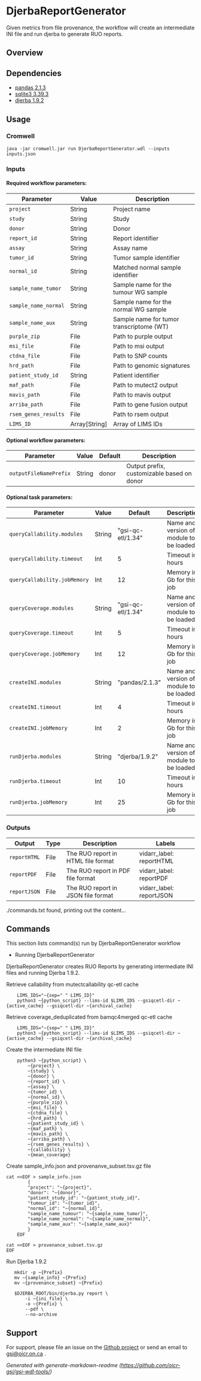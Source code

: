 # DjerbaReportGenerator

Given metrics from file provenance, the workflow will create an intermediate INI file and run djerba to generate RUO reports.

## Overview

## Dependencies

* [pandas 2.1.3](https://gitlab.oicr.on.ca/ResearchIT/modulator/-/blob/master/code/gsi/60_pandas.yaml?ref_type=heads)
* [sqlite3 3.39.3](https://gitlab.oicr.on.ca/ResearchIT/modulator/-/blob/master/code/gsi/70_sqlite.yaml?ref_type=heads)
* [djerba 1.9.2](https://github.com/oicr-gsi/djerba)


## Usage

### Cromwell
```
java -jar cromwell.jar run DjerbaReportGenerator.wdl --inputs inputs.json
```

### Inputs

#### Required workflow parameters:
Parameter|Value|Description
---|---|---
`project`|String|Project name
`study`|String|Study
`donor`|String|Donor
`report_id`|String|Report identifier
`assay`|String|Assay name
`tumor_id`|String|Tumor sample identifier
`normal_id`|String|Matched normal sample identifier
`sample_name_tumor`|String|Sample name for the tumour WG sample
`sample_name_normal`|String|Sample name for the normal WG sample
`sample_name_aux`|String|Sample name for tumor transcriptome (WT)
`purple_zip`|File|Path to purple output
`msi_file`|File|Path to msi output
`ctdna_file`|File|Path to SNP counts
`hrd_path`|File|Path to genomic signatures
`patient_study_id`|String|Patient identifier
`maf_path`|File|Path to mutect2 output
`mavis_path`|File|Path to mavis output
`arriba_path`|File|Path to gene fusion output
`rsem_genes_results`|File|Path to rsem output
`LIMS_ID`|Array[String]|Array of LIMS IDs


#### Optional workflow parameters:
Parameter|Value|Default|Description
---|---|---|---
`outputFileNamePrefix`|String|donor|Output prefix, customizable based on donor


#### Optional task parameters:
Parameter|Value|Default|Description
---|---|---|---
`queryCallability.modules`|String|"gsi-qc-etl/1.34"|Name and version of module to be loaded
`queryCallability.timeout`|Int|5|Timeout in hours
`queryCallability.jobMemory`|Int|12|Memory in Gb for this job
`queryCoverage.modules`|String|"gsi-qc-etl/1.34"|Name and version of module to be loaded
`queryCoverage.timeout`|Int|5|Timeout in hours
`queryCoverage.jobMemory`|Int|12|Memory in Gb for this job
`createINI.modules`|String|"pandas/2.1.3"|Name and version of module to be loaded
`createINI.timeout`|Int|4|Timeout in hours
`createINI.jobMemory`|Int|2|Memory in Gb for this job
`runDjerba.modules`|String|"djerba/1.9.2"|Name and version of module to be loaded
`runDjerba.timeout`|Int|10|Timeout in hours
`runDjerba.jobMemory`|Int|25|Memory in Gb for this job


### Outputs

Output | Type | Description | Labels
---|---|---|---
`reportHTML`|File|The RUO report in HTML file format|vidarr_label: reportHTML
`reportPDF`|File|The RUO report in PDF file format|vidarr_label: reportPDF
`reportJSON`|File|The RUO report in JSON file format|vidarr_label: reportJSON


./commands.txt found, printing out the content...
## Commands
 This section lists command(s) run by DjerbaReportGenerator workflow
 
 * Running DjerbaReportGenerator
 
 DjerbaReportGenerator creates RUO Reports by generating intermediate INI files and running Djerba 1.9.2. 
 
 
 Retrieve callability from mutectcallability qc-etl cache
 
 ```
     LIMS_IDS="~{sep=" " LIMS_ID}"
     python3 ~{python_script} --lims-id $LIMS_IDS --gsiqcetl-dir ~{active_cache} --gsiqcetl-dir ~{archival_cache}
 ```
 
 Retrieve coverage_deduplicated from bamqc4merged qc-etl cache
 
 ```
     LIMS_IDS="~{sep=" " LIMS_ID}"
     python3 ~{python_script} --lims-id $LIMS_IDS --gsiqcetl-dir ~{active_cache} --gsiqcetl-dir ~{archival_cache}
 ```
 
 Create the intermediate INI file 
 
 ```
     python3 ~{python_script} \
         ~{project} \
         ~{study} \
         ~{donor} \
         ~{report_id} \
         ~{assay} \
         ~{tumor_id} \
         ~{normal_id} \
         ~{purple_zip} \
         ~{msi_file} \
         ~{ctdna_file} \
         ~{hrd_path} \
         ~{patient_study_id} \
         ~{maf_path} \
         ~{mavis_path} \
         ~{arriba_path} \
         ~{rsem_genes_results} \
         ~{callability} \
         ~{mean_coverage}
 ```
 
 Create sample_info.json and provenanve_subset.tsv.gz file
 
 ```
 cat <<EOF > sample_info.json
         {
         "project": "~{project}",
         "donor": "~{donor}",
         "patient_study_id": "~{patient_study_id}",
         "tumour_id": "~{tumor_id}",
         "normal_id": "~{normal_id}",
         "sample_name_tumour": "~{sample_name_tumor}",
         "sample_name_normal": "~{sample_name_normal}",
         "sample_name_aux": "~{sample_name_aux}"
         }
     EOF
 
 cat <<EOF > provenance_subset.tsv.gz
 EOF
 ```
 
 Run Djerba 1.9.2
 
 ```
    mkdir -p ~{Prefix}
    mv ~{sample_info} ~{Prefix}
    mv ~{provenance_subset} ~{Prefix}
 
    $DJERBA_ROOT/bin/djerba.py report \
        -i ~{ini_file} \
        -o ~{Prefix} \
        --pdf \
        --no-archive
 ```
 
 
 ## Support

For support, please file an issue on the [Github project](https://github.com/oicr-gsi) or send an email to gsi@oicr.on.ca .

_Generated with generate-markdown-readme (https://github.com/oicr-gsi/gsi-wdl-tools/)_
